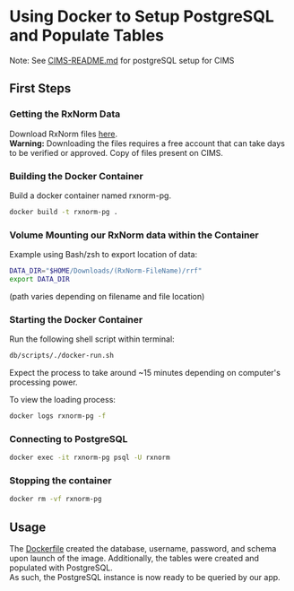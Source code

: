 # Using Docker to Setup PostgreSQL and Populate Tables

Note: See [CIMS-README.md](CIMS-README.md) for postgreSQL setup for CIMS

## First Steps

### Getting the RxNorm Data

Download RxNorm files [here](https://www.nlm.nih.gov/research/umls/rxnorm/docs/rxnormfiles.html). \
**Warning:** Downloading the files requires a free account that can take days to be verified or approved. Copy of files present on CIMS.

### Building the Docker Container

Build a docker container named rxnorm-pg.

``` sh
docker build -t rxnorm-pg .
```

### Volume Mounting our RxNorm data within the Container

Example using Bash/zsh to export location of data:

```sh
DATA_DIR="$HOME/Downloads/(RxNorm-FileName)/rrf"
export DATA_DIR
```

(path varies depending on filename and file location)

### Starting the Docker Container

Run the following shell script within terminal:

```sh
db/scripts/./docker-run.sh
```

Expect the process to take around ~15 minutes depending on computer's processing power.

To view the loading process:

```sh
docker logs rxnorm-pg -f
```

### Connecting to PostgreSQL

```sh
docker exec -it rxnorm-pg psql -U rxnorm
```

### Stopping the container

```sh
docker rm -vf rxnorm-pg
```

## Usage

The [Dockerfile](db/Dockerfile) created the database, username, password, and schema upon launch of the image. Additionally, the tables were created and populated with PostgreSQL. \
As such, the PostgreSQL instance is now ready to be queried by our app.
